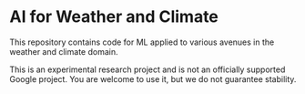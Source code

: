 # AI for Weather and Climate

This repository contains code for ML applied to various avenues in the weather
and climate domain.

This is an experimental research project and is not an officially supported
Google project. You are welcome to use it, but we do not guarantee stability.
